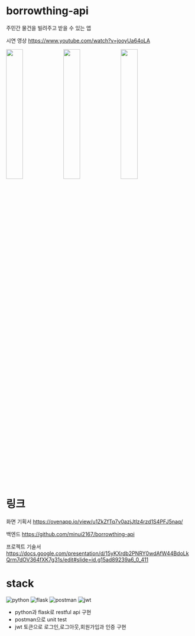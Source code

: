 # borrowthing-api

주민간 물건을 빌려주고 받을 수 있는 앱

시연 영상 https://www.youtube.com/watch?v=jooyUa64oLA
<div>
  <img src = "https://user-images.githubusercontent.com/105832345/190528265-b8397110-7f23-4e0d-a63a-1ce960ca1ddc.png" width="30%" height="30%"> 
  <img src = "https://user-images.githubusercontent.com/105832345/190528351-33f9062e-f76c-4a8f-a257-f104154f524f.png" width="30%" height="30%"> 
  <img src = "https://user-images.githubusercontent.com/105832345/190528456-96c8c630-8985-460a-b1e7-64269aa18d38.png" width="30%" height="30%"> 
</div>

# 링크
화면 기획서 https://ovenapp.io/view/u1ZkZfTq7v0azjJtlz4rzd1S4PFJ5naq/

백엔드 https://github.com/minui2167/borrowthing-api

프로젝트 기술서 https://docs.google.com/presentation/d/15yKXrdb2PNRY0wdAfW44BdoLkQrm7dOV364fXK7g31s/edit#slide=id.g15ad89239a6_0_411

# stack
![python](https://img.shields.io/badge/python-3776AB?style=for-the-badge&logo=python&logoColor=ffdd54)
![flask](https://img.shields.io/badge/flask-000000.svg?style=for-the-badge&logo=flask&logoColor=white)
![postman](https://img.shields.io/badge/postman-FF6C37.svg?style=for-the-badge&logo=postman&logoColor=white)
![jwt](https://img.shields.io/badge/jwt-FFCA28.svg?style=for-the-badge&logo=jwt&logoColor=white)

* python과 flask로 restful api 구현
* postman으로 unit test
* jwt 토큰으로 로그인,로그아웃,회원가입과 인증 구현
